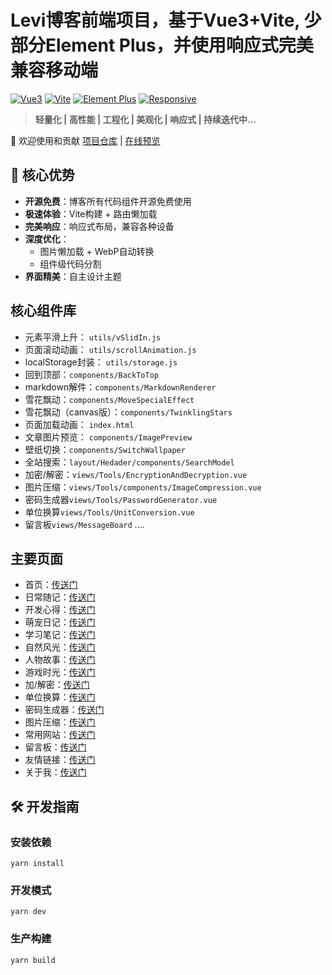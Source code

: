 # Levi博客前端项目，基于Vue3+Vite, 少部分Element Plus，并使用响应式完美兼容移动端
[![Vue3](https://img.shields.io/badge/Vue-3.3.0-4FC08D?logo=vuedotjs)](https://vuejs.org/) [![Vite](https://img.shields.io/badge/Vite-3.0.7-646CFF?logo=vite)](https://vitejs.dev/) [![Element Plus](https://img.shields.io/badge/Element%20Plus-2.4.2-409EFF?logo=element)](https://element-plus.org/) [![Responsive](https://img.shields.io/badge/Responsive-✓-1572B6?logo=responsive-design)]()

> **轻量化 | 高性能 | 工程化 | 美观化 | 响应式 | 持续迭代中...**

📮 欢迎使用和贡献
[项目仓库](https://github.com/LeviQin/Levi-Blog) | [在线预览](https://leviqin.top)

## 🚀 核心优势
- **开源免费**：博客所有代码组件开源免费使用
- **极速体验**：Vite构建 + 路由懒加载
- **完美响应**：响应式布局，兼容各种设备
- **深度优化**：
  - 图片懒加载 + WebP自动转换
  - 组件级代码分割
- **界面精美**：自主设计主题

## 核心组件库
+ 元素平滑上升： `utils/vSlidIn.js`
+ 页面滚动动画： `utils/scrollAnimation.js`
+ localStorage封装： `utils/storage.js`
+ 回到顶部：`components/BackToTop`
+ markdown解件：`components/MarkdownRenderer`
+ 雪花飘动：`components/MoveSpecialEffect`
+ 雪花飘动（canvas版）：`components/TwinklingStars`
+ 页面加载动画： `index.html`
+ 文章图片预览： `components/ImagePreview`
+ 壁纸切换：`components/SwitchWallpaper`
+ 全站搜索：`layout/Hedader/components/SearchModel`
+ 加密/解密：`views/Tools/EncryptionAndDecryption.vue` 
+ 图片压缩：`views/Tools/components/ImageCompression.vue` 
+ 密码生成器`views/Tools/PasswordGenerator.vue` 
+ 单位换算`views/Tools/UnitConversion.vue` 
+ 留言板`views/MessageBoard` 
....

## 主要页面
+ 首页：[传送门](https://leviqin.top)
+ 日常随记：[传送门](https://leviqin.top/category/daily)
+ 开发心得：[传送门](https://leviqin.top/category/technology)
+ 萌宠日记：[传送门](https://leviqin.top/category/cute-pet)
+ 学习笔记：[传送门](https://leviqin.top/category/notes)
+ 自然风光：[传送门](https://leviqin.top/category/landscape)
+ 人物故事：[传送门](https://leviqin.top/category/figure)
+ 游戏时光：[传送门](https://leviqin.top/category/games)
+ 加/解密：[传送门](https://leviqin.top/encryption)
+ 单位换算：[传送门](https://leviqin.top/unit)
+ 密码生成器：[传送门](https://leviqin.top/password)
+ 图片压缩：[传送门](https://leviqin.top/image-compression)
+ 常用网站：[传送门](https://leviqin.top/nav)
+ 留言板：[传送门](https://leviqin.top/comments)
+ 友情链接：[传送门](https://leviqin.top/friendlinks)
+ 关于我：[传送门](https://leviqin.top/about)


## 🛠️ 开发指南

### 安装依赖
```
yarn install
```

### 开发模式
```
yarn dev
```

### 生产构建
```
yarn build
```